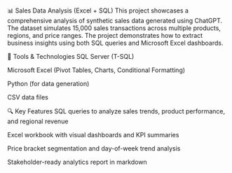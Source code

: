 📊 Sales Data Analysis (Excel + SQL)
This project showcases a comprehensive analysis of synthetic sales data generated using ChatGPT. The dataset simulates 15,000 sales transactions across multiple products, regions, and price ranges. The project demonstrates how to extract business insights using both SQL queries and Microsoft Excel dashboards.

🔧 Tools & Technologies
SQL Server (T-SQL)

Microsoft Excel (Pivot Tables, Charts, Conditional Formatting)

Python (for data generation)

CSV data files

🔍 Key Features
SQL queries to analyze sales trends, product performance, and regional revenue

Excel workbook with visual dashboards and KPI summaries

Price bracket segmentation and day-of-week trend analysis

Stakeholder-ready analytics report in markdown
